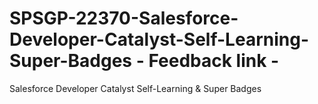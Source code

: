 # SPSGP-22370-Salesforce-Developer-Catalyst-Self-Learning-Super-Badges - Feedback link -
Salesforce Developer Catalyst Self-Learning &amp; Super Badges
